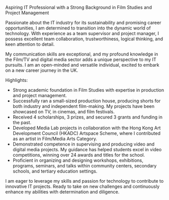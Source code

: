 Aspiring IT Professional with a Strong Background in Film Studies and Project Management

Passionate about the IT industry for its sustainability and promising career opportunities, I am determined to transition into the dynamic world of technology. With experience as a team supervisor and project manager, I possess excellent team collaboration, trustworthiness, logical thinking, and keen attention to detail.

My communication skills are exceptional, and my profound knowledge in the Film/TV and digital media sector adds a unique perspective to my IT pursuits. I am an open-minded and versatile individual, excited to embark on a new career journey in the UK.

Highlights:
- Strong academic foundation in Film Studies with expertise in production and project management.
- Successfully ran a small-sized production house, producing shorts for both industry and independent film-making. My projects have been showcased on TV, in cinemas, and film festivals.
- Received 4 scholarships, 3 prizes, and secured 3 grants and funding in the past.
- Developed Media Lab projects in collaboration with the Hong Kong Art Development Council (HKADC) Artspace Scheme, where I contributed as an artist in Film/Media Arts Category.
- Demonstrated competence in supervising and producing video and digital media projects. My guidance has helped students excel in video competitions, winning over 24 awards and titles for the school.
- Proficient in organizing and designing workshops, exhibitions, programs, seminars, and talks within community centers, secondary schools, and tertiary education settings.

I am eager to leverage my skills and passion for technology to contribute to innovative IT projects. Ready to take on new challenges and continuously enhance my abilities with determination and diligence.
